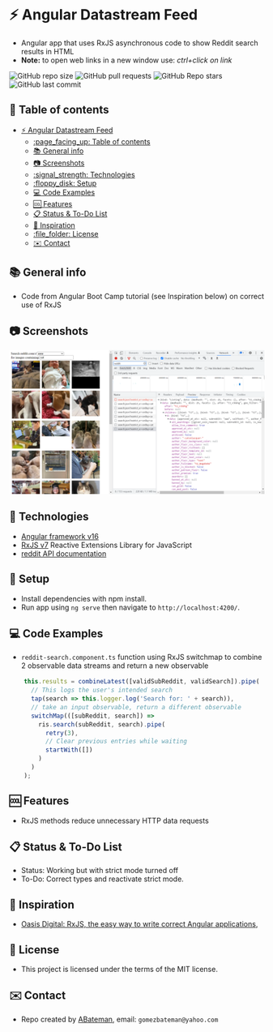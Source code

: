 # :zap: Angular Datastream Feed

* Angular app that uses RxJS asynchronous code to show Reddit search results in HTML
* **Note:** to open web links in a new window use: _ctrl+click on link_

![GitHub repo size](https://img.shields.io/github/repo-size/AndrewJBateman/angular-datastream-feed?style=plastic)
![GitHub pull requests](https://img.shields.io/github/issues-pr/AndrewJBateman/angular-datastream-feed?style=plastic)
![GitHub Repo stars](https://img.shields.io/github/stars/AndrewJBateman/angular-datastream-feed?style=plastic)
![GitHub last commit](https://img.shields.io/github/last-commit/AndrewJBateman/angular-datastream-feed?style=plastic)

## :page_facing_up: Table of contents

* [:zap: Angular Datastream Feed](#zap-angular-datastream-feed)
  * [:page\_facing\_up: Table of contents](#page_facing_up-table-of-contents)
  * [:books: General info](#books-general-info)
  * [:camera: Screenshots](#camera-screenshots)
  * [:signal\_strength: Technologies](#signal_strength-technologies)
  * [:floppy\_disk: Setup](#floppy_disk-setup)
  * [:computer: Code Examples](#computer-code-examples)
  * [:cool: Features](#cool-features)
  * [:clipboard: Status \& To-Do List](#clipboard-status--to-do-list)
  * [:clap: Inspiration](#clap-inspiration)
  * [:file\_folder: License](#file_folder-license)
  * [:envelope: Contact](#envelope-contact)

## :books: General info

* Code from Angular Boot Camp tutorial (see Inspiration below) on correct use of RxJS

## :camera: Screenshots

![Example screenshot](./imgs/result.png)

## :signal_strength: Technologies

* [Angular framework v16](https://angular.io/)
* [RxJS v7](https://rxjs.dev/) Reactive Extensions Library for JavaScript
* [reddit API documentation](https://www.reddit.com/dev/api/)

## :floppy_disk: Setup

* Install dependencies with npm install.
* Run app using `ng serve` then navigate to `http://localhost:4200/`.

## :computer: Code Examples

* `reddit-search.component.ts` function using RxJS switchmap to combine 2 observable data streams and return a new observable

```typescript
    this.results = combineLatest([validSubReddit, validSearch]).pipe(
      // This logs the user's intended search
      tap(search => this.logger.log('Search for: ' + search)),
      // take an input observable, return a different observable
      switchMap(([subReddit, search]) =>
        ris.search(subReddit, search).pipe(
          retry(3),
          // Clear previous entries while waiting
          startWith([])
        )
      )
    );
```

## :cool: Features

* RxJS methods reduce unnecessary HTTP data requests

## :clipboard: Status & To-Do List

* Status: Working but with strict mode turned off
* To-Do: Correct types and reactivate strict mode.

## :clap: Inspiration

* [Oasis Digital: RxJS, the easy way to write correct Angular applications](https://www.youtube.com/watch?v=DAGrVyKR_P4),

## :file_folder: License

* This project is licensed under the terms of the MIT license.

## :envelope: Contact

* Repo created by [ABateman](https://github.com/AndrewJBateman), email: `gomezbateman@yahoo.com`

